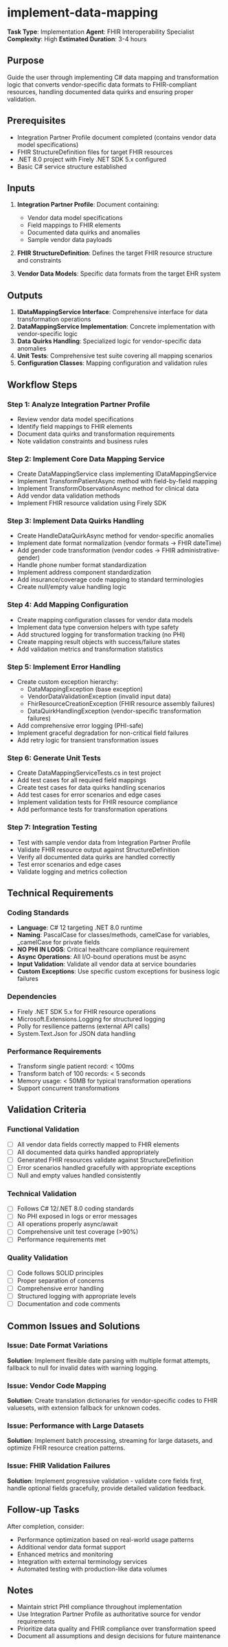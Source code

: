 # implement-data-mapping

**Task Type**: Implementation
**Agent**: FHIR Interoperability Specialist
**Complexity**: High
**Estimated Duration**: 3-4 hours

## Purpose

Guide the user through implementing C# data mapping and transformation logic that converts vendor-specific data formats to FHIR-compliant resources, handling documented data quirks and ensuring proper validation.

## Prerequisites

- Integration Partner Profile document completed (contains vendor data model specifications)
- FHIR StructureDefinition files for target FHIR resources
- .NET 8.0 project with Firely .NET SDK 5.x configured
- Basic C# service structure established

## Inputs

1. **Integration Partner Profile**: Document containing:
   - Vendor data model specifications
   - Field mappings to FHIR elements
   - Documented data quirks and anomalies
   - Sample vendor data payloads

2. **FHIR StructureDefinition**: Defines the target FHIR resource structure and constraints

3. **Vendor Data Models**: Specific data formats from the target EHR system

## Outputs

1. **IDataMappingService Interface**: Comprehensive interface for data transformation operations
2. **DataMappingService Implementation**: Concrete implementation with vendor-specific logic
3. **Data Quirks Handling**: Specialized logic for vendor-specific data anomalies
4. **Unit Tests**: Comprehensive test suite covering all mapping scenarios
5. **Configuration Classes**: Mapping configuration and validation rules

## Workflow Steps

### Step 1: Analyze Integration Partner Profile
- Review vendor data model specifications
- Identify field mappings to FHIR elements
- Document data quirks and transformation requirements
- Note validation constraints and business rules

### Step 2: Implement Core Data Mapping Service
- Create DataMappingService class implementing IDataMappingService
- Implement TransformPatientAsync method with field-by-field mapping
- Implement TransformObservationAsync method for clinical data
- Add vendor data validation methods
- Implement FHIR resource validation using Firely SDK

### Step 3: Implement Data Quirks Handling
- Create HandleDataQuirkAsync method for vendor-specific anomalies
- Implement date format normalization (vendor formats → FHIR dateTime)
- Add gender code transformation (vendor codes → FHIR administrative-gender)
- Handle phone number format standardization
- Implement address component standardization
- Add insurance/coverage code mapping to standard terminologies
- Create null/empty value handling logic

### Step 4: Add Mapping Configuration
- Create mapping configuration classes for vendor data models
- Implement data type conversion helpers with type safety
- Add structured logging for transformation tracking (no PHI)
- Create mapping result objects with success/failure states
- Add validation metrics and transformation statistics

### Step 5: Implement Error Handling
- Create custom exception hierarchy:
  - DataMappingException (base exception)
  - VendorDataValidationException (invalid input data)
  - FhirResourceCreationException (FHIR resource assembly failures)
  - DataQuirkHandlingException (vendor-specific transformation failures)
- Add comprehensive error logging (PHI-safe)
- Implement graceful degradation for non-critical field failures
- Add retry logic for transient transformation issues

### Step 6: Generate Unit Tests
- Create DataMappingServiceTests.cs in test project
- Add test cases for all required field mappings
- Create test cases for data quirks handling scenarios
- Add test cases for error scenarios and edge cases
- Implement validation tests for FHIR resource compliance
- Add performance tests for transformation operations

### Step 7: Integration Testing
- Test with sample vendor data from Integration Partner Profile
- Validate FHIR resource output against StructureDefinition
- Verify all documented data quirks are handled correctly
- Test error scenarios and edge cases
- Validate logging and metrics collection

## Technical Requirements

### Coding Standards
- **Language**: C# 12 targeting .NET 8.0 runtime
- **Naming**: PascalCase for classes/methods, camelCase for variables, _camelCase for private fields
- **NO PHI IN LOGS**: Critical healthcare compliance requirement
- **Async Operations**: All I/O-bound operations must be async
- **Input Validation**: Validate all vendor data at service boundaries
- **Custom Exceptions**: Use specific custom exceptions for business logic failures

### Dependencies
- Firely .NET SDK 5.x for FHIR resource operations
- Microsoft.Extensions.Logging for structured logging
- Polly for resilience patterns (external API calls)
- System.Text.Json for JSON data handling

### Performance Requirements
- Transform single patient record: < 100ms
- Transform batch of 100 records: < 5 seconds
- Memory usage: < 50MB for typical transformation operations
- Support concurrent transformations

## Validation Criteria

### Functional Validation
- [ ] All vendor data fields correctly mapped to FHIR elements
- [ ] All documented data quirks handled appropriately
- [ ] Generated FHIR resources validate against StructureDefinition
- [ ] Error scenarios handled gracefully with appropriate exceptions
- [ ] Null and empty values handled consistently

### Technical Validation
- [ ] Follows C# 12/.NET 8.0 coding standards
- [ ] No PHI exposed in logs or error messages
- [ ] All operations properly async/await
- [ ] Comprehensive unit test coverage (>90%)
- [ ] Performance requirements met

### Quality Validation
- [ ] Code follows SOLID principles
- [ ] Proper separation of concerns
- [ ] Comprehensive error handling
- [ ] Structured logging with appropriate levels
- [ ] Documentation and code comments

## Common Issues and Solutions

### Issue: Date Format Variations
**Solution**: Implement flexible date parsing with multiple format attempts, fallback to null for invalid dates with warning logging.

### Issue: Vendor Code Mapping
**Solution**: Create translation dictionaries for vendor-specific codes to FHIR valuesets, with extension fallback for unknown codes.

### Issue: Performance with Large Datasets
**Solution**: Implement batch processing, streaming for large datasets, and optimize FHIR resource creation patterns.

### Issue: FHIR Validation Failures
**Solution**: Implement progressive validation - validate core fields first, handle optional fields gracefully, provide detailed validation feedback.

## Follow-up Tasks

After completion, consider:
- Performance optimization based on real-world usage patterns
- Additional vendor data format support
- Enhanced metrics and monitoring
- Integration with external terminology services
- Automated testing with production-like data volumes

## Notes

- Maintain strict PHI compliance throughout implementation
- Use Integration Partner Profile as authoritative source for vendor requirements
- Prioritize data quality and FHIR compliance over transformation speed
- Document all assumptions and design decisions for future maintenance